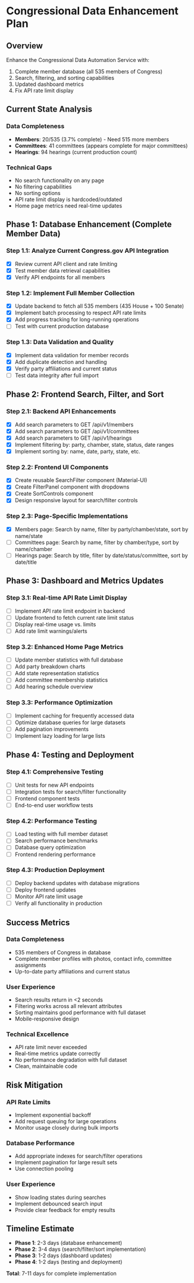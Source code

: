 # Congressional Data Enhancement Plan

## Overview
Enhance the Congressional Data Automation Service with:
1. Complete member database (all 535 members of Congress)
2. Search, filtering, and sorting capabilities
3. Updated dashboard metrics
4. Fix API rate limit display

## Current State Analysis

### Data Completeness
- **Members**: 20/535 (3.7% complete) - Need 515 more members
- **Committees**: 41 committees (appears complete for major committees)
- **Hearings**: 94 hearings (current production count)

### Technical Gaps
- No search functionality on any page
- No filtering capabilities
- No sorting options
- API rate limit display is hardcoded/outdated
- Home page metrics need real-time updates

## Phase 1: Database Enhancement (Complete Member Data)

### Step 1.1: Analyze Current Congress.gov API Integration
- [x] Review current API client and rate limiting
- [x] Test member data retrieval capabilities
- [x] Verify API endpoints for all members

### Step 1.2: Implement Full Member Collection
- [x] Update backend to fetch all 535 members (435 House + 100 Senate)
- [x] Implement batch processing to respect API rate limits
- [x] Add progress tracking for long-running operations
- [ ] Test with current production database

### Step 1.3: Data Validation and Quality
- [x] Implement data validation for member records
- [x] Add duplicate detection and handling
- [x] Verify party affiliations and current status
- [ ] Test data integrity after full import

## Phase 2: Frontend Search, Filter, and Sort

### Step 2.1: Backend API Enhancements
- [x] Add search parameters to GET /api/v1/members
- [x] Add search parameters to GET /api/v1/committees  
- [x] Add search parameters to GET /api/v1/hearings
- [x] Implement filtering by: party, chamber, state, status, date ranges
- [x] Implement sorting by: name, date, party, state, etc.

### Step 2.2: Frontend UI Components
- [x] Create reusable SearchFilter component (Material-UI)
- [x] Create FilterPanel component with dropdowns
- [x] Create SortControls component
- [x] Design responsive layout for search/filter controls

### Step 2.3: Page-Specific Implementations
- [x] Members page: Search by name, filter by party/chamber/state, sort by name/state
- [ ] Committees page: Search by name, filter by chamber/type, sort by name/chamber
- [ ] Hearings page: Search by title, filter by date/status/committee, sort by date/title

## Phase 3: Dashboard and Metrics Updates

### Step 3.1: Real-time API Rate Limit Display
- [ ] Implement API rate limit endpoint in backend
- [ ] Update frontend to fetch current rate limit status
- [ ] Display real-time usage vs. limits
- [ ] Add rate limit warnings/alerts

### Step 3.2: Enhanced Home Page Metrics
- [ ] Update member statistics with full database
- [ ] Add party breakdown charts
- [ ] Add state representation statistics
- [ ] Add committee membership statistics
- [ ] Add hearing schedule overview

### Step 3.3: Performance Optimization
- [ ] Implement caching for frequently accessed data
- [ ] Optimize database queries for large datasets
- [ ] Add pagination improvements
- [ ] Implement lazy loading for large lists

## Phase 4: Testing and Deployment

### Step 4.1: Comprehensive Testing
- [ ] Unit tests for new API endpoints
- [ ] Integration tests for search/filter functionality
- [ ] Frontend component tests
- [ ] End-to-end user workflow tests

### Step 4.2: Performance Testing
- [ ] Load testing with full member dataset
- [ ] Search performance benchmarks
- [ ] Database query optimization
- [ ] Frontend rendering performance

### Step 4.3: Production Deployment
- [ ] Deploy backend updates with database migrations
- [ ] Deploy frontend updates
- [ ] Monitor API rate limit usage
- [ ] Verify all functionality in production

## Success Metrics

### Data Completeness
- 535 members of Congress in database
- Complete member profiles with photos, contact info, committee assignments
- Up-to-date party affiliations and current status

### User Experience
- Search results return in <2 seconds
- Filtering works across all relevant attributes
- Sorting maintains good performance with full dataset
- Mobile-responsive design

### Technical Excellence
- API rate limit never exceeded
- Real-time metrics update correctly
- No performance degradation with full dataset
- Clean, maintainable code

## Risk Mitigation

### API Rate Limits
- Implement exponential backoff
- Add request queuing for large operations
- Monitor usage closely during bulk imports

### Database Performance
- Add appropriate indexes for search/filter operations
- Implement pagination for large result sets
- Use connection pooling

### User Experience
- Show loading states during searches
- Implement debounced search input
- Provide clear feedback for empty results

## Timeline Estimate
- **Phase 1**: 2-3 days (database enhancement)
- **Phase 2**: 3-4 days (search/filter/sort implementation)
- **Phase 3**: 1-2 days (dashboard updates)
- **Phase 4**: 1-2 days (testing and deployment)

**Total**: 7-11 days for complete implementation